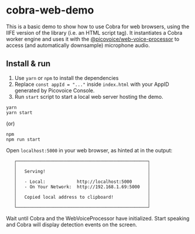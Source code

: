 # cobra-web-demo

This is a basic demo to show how to use Cobra for web browsers, using the IIFE version of the library (i.e. an HTML script tag). It instantiates a Cobra worker engine and uses it with the [@picovoice/web-voice-processor](https://www.npmjs.com/package/@picovoice/web-voice-processor) to access (and automatically downsample) microphone audio.

## Install & run

1. Use `yarn` or `npm` to install the dependencies
1. Replace `const appId = "..."` inside `index.html` with your AppID generated by Picovoice Console.
1. Run `start` script to start a local web server hosting the demo.

```console
yarn
yarn start
```

(or)

```console
npm
npm run start
```

Open `localhost:5000` in your web browser, as hinted at in the output:

```console
   ┌──────────────────────────────────────────────────┐
   │                                                  │
   │   Serving!                                       │
   │                                                  │
   │   - Local:            http://localhost:5000      │
   │   - On Your Network:  http://192.168.1.69:5000   │
   │                                                  │
   │   Copied local address to clipboard!             │
   │                                                  │
   └──────────────────────────────────────────────────┘
```

Wait until Cobra and the WebVoiceProcessor have initialized. Start speaking and Cobra will display detection events on the screen.
